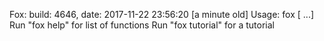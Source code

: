 Fox: build: 4646, date: 2017-11-22 23:56:20 [a minute old]
Usage: fox <function> [<arg1> <arg2> ...]
	Run "fox help" for list of functions
	Run "fox tutorial" for a tutorial
